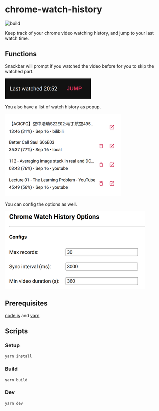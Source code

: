 # chrome-watch-history

![build](https://github.com/mikezzb/chrome-watch-history/workflows/build/badge.svg)

Keep track of your chrome video watching history, and jump to your last watch time.

## Functions

Snackbar will prompt if you watched the video before for you to skip the watched part.

<img src=".github/images/sncakbar.png" alt="sncakbar" style="zoom:50%;" />

You also have a list of watch history as popup.

<img src=".github/images/popup.png" alt="popup" style="zoom:50%;" />

You can config the options as well.

<img src=".github/images/options.png" alt="popup" style="zoom:50%;" />

## Prerequisites

[node.js](https://nodejs.org/) and [yarn](https://yarnpkg.com/)

## Scripts

### Setup

```
yarn install
```

### Build

```
yarn build
```

### Dev

```
yarn dev
```

